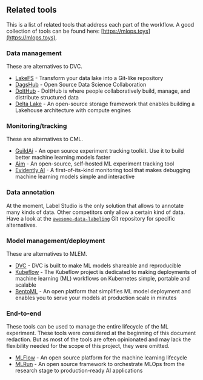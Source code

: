 
## Related tools

This is a list of related tools that address each part of the workflow. A good collection of tools can be found here: [https://mlops.toys](https://mlops.toys).

### Data management

These are alternatives to DVC.

- [LakeFS](https://lakefs.io/) - Transform your data lake into a Git-like repository
- [DagsHub](https://dagshub.com/) - Open Source Data Science Collaboration
- [DoltHub](https://www.dolthub.com/) - DoltHub is where people collaboratively build, manage, and distribute structured data
- [Delta Lake](https://delta.io/) - An open-source storage framework that enables building a Lakehouse architecture with compute engines

### Monitoring/tracking

These are alternatives to CML.

- [GuildAi](https://guild.ai/) - An open source experiment tracking toolkit. Use it to build better machine learning models faster
- [Aim](https://aimstack.io/) - An open-source, self-hosted ML experiment tracking tool
- [Evidently AI](https://evidentlyai.com/) - A first-of-its-kind monitoring tool that makes debugging machine learning models simple and interactive

### Data annotation

At the moment, Label Studio is the only solution that allows to annotate many kinds of data. Other competitors only allow a certain kind of data. Have a look at the [`awesome-data-labeling`](https://github.com/heartexlabs/awesome-data-labeling) Git repository for specific alternatives.

### Model management/deployment

These are alternatives to MLEM.

- [DVC](https://dvc.org) - DVC is built to make ML models shareable and reproducible
- [Kubeflow](https://www.kubeflow.org/) - The Kubeflow project is dedicated to making deployments of machine learning (ML) workflows on Kubernetes simple, portable and scalable
- [BentoML](https://www.bentoml.com/) - An open platform that simplifies ML model deployment and enables you to serve your models at production scale in minutes

### End-to-end

These tools can be used to manage the entire lifecycle of the ML experiment. These tools were considered at the beginning of this document redaction. But as most of the tools are often opinionated and may lack the flexibility needed for the scope of this project, they were omitted.

- [MLFlow](https://mlflow.org/) - An open source platform for the machine learning lifecycle
- [MLRun](https://www.mlrun.org/) - An open source framework to orchestrate MLOps from the research stage to production-ready AI applications
